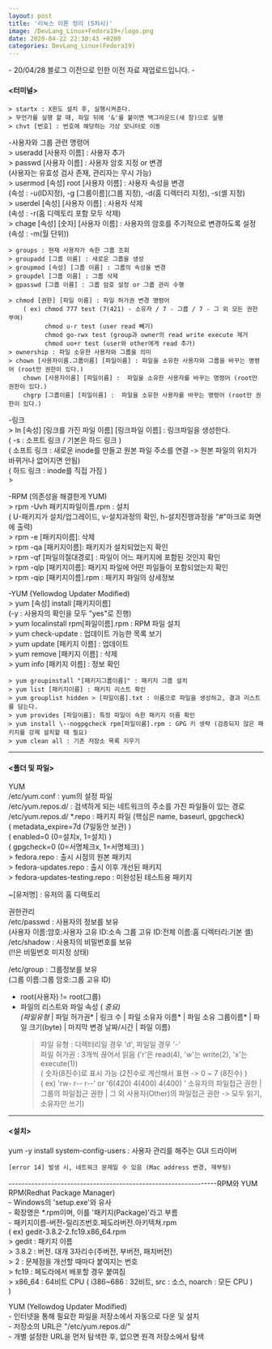 ```yaml
---
layout: post
title: '리눅스 이론 정리 (5차시)'
image: /DevLang_Linux+Fedora19+/logo.png
date: 2020-04-22 22:30:43 +0200
categories: DevLang_Linux(Fedora19)
---
```



\- 20/04/28 블로그 이전으로 인한 이전 자료 재업로드입니다. -





#### <터미널>

    > startx : X윈도 설치 후, 실행시켜준다.   
    > 무언가를 실행 할 때, 파일 뒤에 '&'를 붙이면 백그라운드(새 창)으로 실행   
    > chvt [번호] : 번호에 해당하는 가상 모니터로 이동   
  
-사용자와 그룹 관련 명령어   
    > useradd [사용자 이름] : 사용자 추가   
    > passwd [사용자 이름] : 사용자 암호 지정 or 변경   
        (사용자는 유효성 검사 존재, 관리자는 무시 가능)   
    > usermod [속성] root [사용자 이름] : 사용자 속성을 변경   
        (속성 : -u(ID지정), -g [그룹이름](그룹 지정), -d(홈 디렉터리 지정), -s(셸 지정)   
    > userdel [속성] [사용자 이름] : 사용자 삭제   
        (속성 : -r(홈 디렉토리 포함 모두 삭제)   
    > chage [속성] [숫자] [사용자 이름] : 사용자의 암호를 주기적으로 변경하도록 설정   
        (속성 : -m(월 단위))   
  
    > groups : 현재 사용자가 속한 그룹 조회   
    > groupadd [그룹 이름] : 새로운 그룹을 생성   
    > groupmod [속성] [그룹 이름] : 그룹의 속성을 변경   
    > groupdel [그룹 이름] : 그룹 삭제   
    > gpasswd [그룹 이름] : 그룹 암호 설정 or 그룹 관리 수행   
  
    > chmod [권한] [파일 이름] : 파일 허가권 변경 명령어   
        ( ex) chmod 777 test (7(421) - 소유자 / 7 - 그룹 / 7 - 그 외 모든 권한 부여)   
              chmod u-r test (user read 빼기)   
              chmod go-rwx test (group과 owner의 read write execute 제거   
              chmod uo+r test (user와 other에게 read 추가)   
    > ownership : 파일 소유한 사용자와 그룹을 의미   
    > chown [사용자이름.그룹이름] [파일이름] : 파일을 소유한 사용자와 그룹을 바꾸는 명령어 (root만 권한이 있다.)   
        chown [사용자이름] [파일이름] :  파일을 소유한 사용자를 바꾸는 명령어 (root만 권한이 있다.)   
        chgrp [그룹이름] [파일이름] :  파일을 소유한 사용자를 바꾸는 명령어 (root만 권한이 있다.)   
  
-링크   
    > ln [속성] [링크를 가진 파일 이름] [링크파일 이름] : 링크파일을 생성한다.   
        ( -s : 소프트 링크 / 기본은 하드 링크 )   
        ( 소프트 링크 : 새로운 inode를 만들고 원본 파일 주소를 연결 -> 원본 파일의 위치가 바뀌거나 없어지면 안됨)   
        ( 하드 링크 : inode를 직접 가짐 )   
    >    
  
-RPM (의존성을 해결한게 YUM)   
    > rpm -Uvh 패키지파일이름.rpm : 설치   
        ( U-패키지가 설치/업그레이드, v-설치과정의 확인, h-설치진행과정을 "#"마크로 화면에 출력)   
    > rpm -e [패키지이름]: 삭제   
    > rpm -qa [패키지이름]: 패키지가 설치되었는지 확인   
    > rpm -qf [파일의절대경로] : 파일이 어느 패키지에 포함된 것인지 확인   
    > rpm -qlp [패키지이름]: 패키지 파일에 어떤 파일들이 포함되었는지 확인   
    > rpm -qip [패키지이름].rpm : 패키지 파일의 상세정보   
       
-YUM (Yellowdog Updater Modified)   
    > yum [속성] install [패키지이름]   
        (-y : 사용자의 확인을 모두 "yes"로 진행)   
    > yum localinstall rpm[파일이름].rpm : RPM 파일 설치   
    > yum check-update : 업데이트 가능한 목록 보기   
    > yum update [패키지 이름] : 업데이트   
    > yum remove [패키지 이름] : 삭제   
    > yum info [패키지 이름] : 정보 확인   
  
    > yum groupinstall "[패키지그룹이름]" : 패키지 그룹 설치   
    > yum list [패키지이름] : 패키지 리스트 확인   
    > yum grouplist hidden > [파일이름].txt : 이름으로 파일을 생성하고, 결과 리스트를 담는다.   
    > yum provides [파일이름]: 특정 파일이 속한 패키지 이름 확인   
    > yum install \--nogpgcheck rpm[파일이름].rpm : GPG 키 생략 (검증되지 않은 패키지를 강제 설치할 때 필요)   
    > yum clean all : 기존 저장소 목록 지우기

* * *

#### <폴더 및 파일>

YUM  
/etc/yum.conf : yum의 설정 파일  
/etc/yum.repos.d/ : 검색하게 되는 네트워크의 주소를 가진 파일들이 있는 경로  
/etc/yum.repos.d/ *.repo : 패키지 파일 (핵심은 name, baseurl, gpgcheck)  
        ( metadata_expire=7d (7일동안 보관) )   
        ( enabled=0 (0=설치x, 1=설치) )   
        ( gpgcheck=0 (0=서명체크x, 1=서명체크) )   
    > fedora.repo : 출시 시점의 원본 패키지   
    > fedora-updates.repo : 출시 이후 개선된 패키지   
    > fedora-updates-testing.repo : 미완성된 테스트용 패키지   
  
  
~[유저명] : 유저의 홈 디렉토리  
  
권한관리  
/etc/passwd : 사용자의 정보를 보유  
    (사용자 이름:암호:사용자 고유 ID:소속 그룹 고유 ID:전체 이름:홈 디렉터리:기본 셸)   
/etc/shadow : 사용자의 비밀번호를 보유  
    (!!은 비밀번호 미지정 상태)   
  
/etc/group : 그룹정보를 보유  
    (그룹 이름:그룹 암호:그룹 고유 ID)   
  
- root(사용자) != root(그룹)   
- 파일의 리스트와 파일 속성 ( *중요)   
    (파일유형* | 파일 허가권* | 링크 수 | 파일 소유자 이름* | 파일 소유 그룹이름* | 파일 크기(byte) | 마지막 변경 날짜/시간 | 파일 이름)   
    > 파일 유형 : 디렉터리일 경우 'd', 파일일 경우 '-'   
    > 파일 허가권 : 3개씩 끊어서 읽음 ('r'은 read(4), 'w'는 write(2), 'x'는 execute(1))   
        ( 숫자(8진수)로 표시 가능 (2진수로 계산해서 표현 -> 0 ~ 7 (8진수) )   
        ( ex) 'rw- r-- r--' or '6(420) 4(400) 4(400) ' 소유자의 파일접근 권한 | 그룹의 파일접근 권한 | 그 외 사용자(Other)의 파일접근 권한 -> 모두 읽기, 소유자만 쓰기) 

* * *

#### <설치>

yum -y install system-config-users : 사용자 관리를 해주는 GUI 드라이버  
  
    [error 14] 발생 시, 네트워크 문제일 수 있음 (Mac address 변경, 재부팅)   
  
  
\----------------------------------------------------------------RPM와 YUM  
RPM(Redhat Package Manager)  
    - Windows의 'setup.exe'와 유사   
    - 확장명은 *.rpm이며, 이를 '패키지(Package)'라고 부름   
    - 패키지이름-버전-릴리즈번호.페도라버전.아키텍쳐.rpm   
        ( ex) gedit-3.8.2-2.fc19.x86_64.rpm   
            > gedit : 패키지 이름   
            > 3.8.2 : 버전. 대개 3자리수(주버전, 부버전, 패치버전)   
            > 2 : 문제점을 개선할 때마다 붙여지는 번호   
            > fc19 : 페도라에서 배포할 경우 붙여짐   
            > x86_64 : 64비트 CPU ( i386~686 : 32비트, src : 소스, noarch : 모든 CPU )   
        )   
  
YUM (Yellowdog Updater Modified)  
    - 인터넷을 통해 필요한 파일을 저장소에서 자동으로 다운 및 설치   
    - 저장소의 URL은 "/etc/yum.repos.d/"   
    - 개별 설정한 URL을 먼저 탐색한 후, 없으면 원격 저장소에서 탐색 











